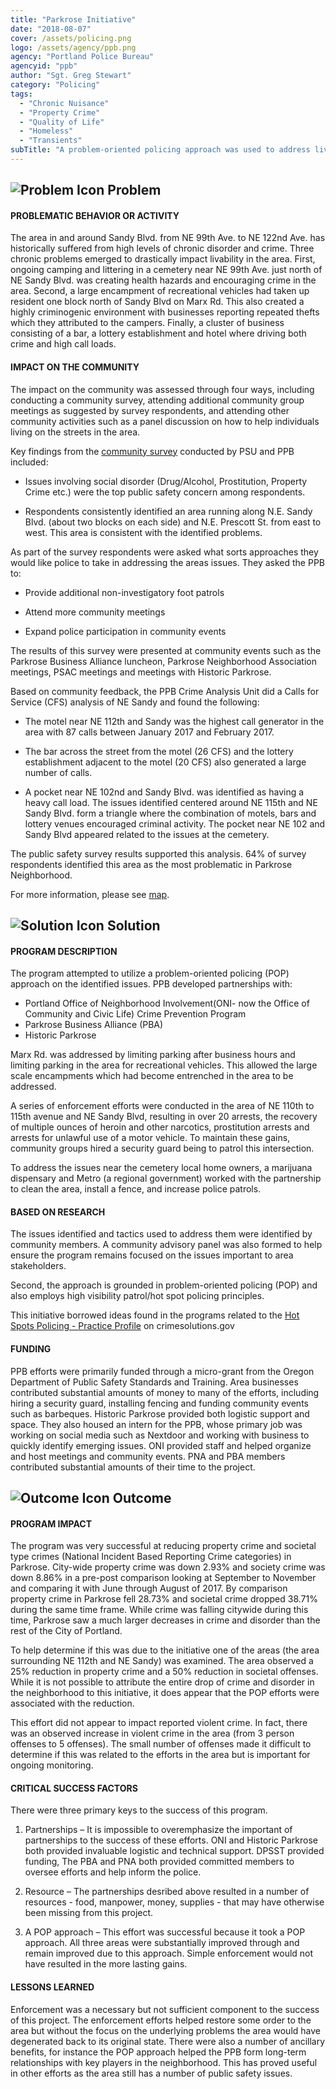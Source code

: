 ```yaml
---
title: "Parkrose Initiative"
date: "2018-08-07"
cover: /assets/policing.png
logo: /assets/agency/ppb.png
agency: "Portland Police Bureau"
agencyid: "ppb"
author: "Sgt. Greg Stewart"
category: "Policing"
tags:
  - "Chronic Nuisance"
  - "Property Crime"
  - "Quality of Life"
  - "Homeless"
  - "Transients"
subTitle: "A problem-oriented policing approach was used to address livability issues, including camping and businesses that contributed to crime and high call loads."
---
```


## ![Problem Icon](https://github.com/google/material-design-icons/raw/master/alert/1x_web/ic_error_outline_black_48dp.png "Problem") Problem

#### PROBLEMATIC BEHAVIOR OR ACTIVITY

The area in and around Sandy Blvd. from NE 99th Ave. to NE 122nd Ave. has historically suffered from high levels of chronic disorder and crime. Three chronic problems emerged to drastically impact livability in the area. First, ongoing camping and littering in a cemetery near NE 99th Ave. just north of NE Sandy Blvd. was creating health hazards and encouraging crime in the area. Second, a large encampment of recreational vehicles had taken up resident one block north of Sandy Blvd on Marx Rd. This also created a highly criminogenic environment with businesses reporting repeated thefts which they attributed to the campers. Finally, a cluster of business consisting of a bar, a lottery establishment and hotel where driving both crime and high call loads.

#### IMPACT ON THE COMMUNITY

The impact on the community was assessed through four ways, including conducting a community survey, attending additional community group meetings as suggested by survey respondents, and attending other community activities such as a panel discussion on how to help individuals living on the streets in the area.

Key findings from the [community survey](https://github.com/AnnieRexford/okb-copy/blob/master/content/posts/2018-01-01--Parkrose-Initiative/parkrose-survey.pdf) conducted by PSU and PPB included:

* Issues involving social disorder (Drug/Alcohol, Prostitution, Property Crime etc.) were the top public safety concern among respondents.

* Respondents consistently identified an area running along N.E. Sandy Blvd. (about two blocks on each side) and N.E. Prescott St. from east to west. This area is consistent with the identified problems.

As part of the survey respondents were asked what sorts approaches they would like police to take in addressing the areas issues.
They asked the PPB to:

* Provide additional non-investigatory foot patrols

* Attend more community meetings

* Expand police participation in community events

The results of this survey were presented at community events such as the Parkrose Business Alliance luncheon, Parkrose Neighborhood Association meetings, PSAC meetings and meetings with Historic Parkrose.

Based on community feedback, the PPB Crime Analysis Unit did a Calls for Service (CFS) analysis of NE Sandy and found the following:

* The motel near NE 112th and Sandy was the highest call generator in the area with 87 calls between January 2017 and February 2017. 

* The bar across the street from the motel (26 CFS) and the lottery establishment adjacent to the motel (20 CFS) also generated a large number of calls. 

* A pocket near NE 102nd and Sandy Blvd. was identified as having a heavy call load. The issues identified centered around NE 115th and NE Sandy Blvd. form a triangle where the combination of motels, bars and lottery venues encouraged criminal activity. The pocket near NE 102 and Sandy Blvd appeared related to the issues at the cemetery.

The public safety survey results supported this analysis. 64% of survey respondents identified this area as the most problematic in Parkrose Neighborhood. 

For more information, please see [map](https://github.com/AnnieRexford/okb-copy/blob/master/content/posts/2018-01-01--Parkrose-Initiative/Parkrose-map.pdf).

## ![Solution Icon](https://github.com/google/material-design-icons/raw/master/action/1x_web/ic_lightbulb_outline_black_48dp.png "Solution") Solution

#### PROGRAM DESCRIPTION

The program attempted to utilize a problem-oriented policing (POP) approach on the identified issues. PPB developed partnerships with:
* Portland Office of Neighborhood Involvement(ONI- now the Office of Community and Civic Life) Crime Prevention Program
* Parkrose Business Alliance (PBA)
* Historic Parkrose

Marx Rd. was addressed by limiting parking after business hours and limiting parking in the area for recreational vehicles. This allowed the large scale encampments which had become entrenched in the area to be addressed. 

A series of enforcement efforts were conducted in the area of NE 110th to 115th avenue and NE Sandy Blvd, resulting in over 20 arrests, the recovery of multiple ounces of heroin and other narcotics, prostitution arrests and arrests for unlawful use of a motor vehicle. To maintain these gains, community groups hired a security guard being to patrol this intersection.

To address the issues near the cemetery local home owners, a marijuana dispensary and Metro (a regional government) worked with the partnership to clean the area, install a fence, and increase police patrols.

#### BASED ON RESEARCH

The issues identified and tactics used to address them were identified by community members. A community advisory panel was also formed to help ensure the program remains focused on the issues important to area stakeholders. 

Second, the approach is grounded in problem-oriented policing (POP) and also employs high visibility patrol/hot spot policing principles. 

This initiative borrowed ideas found in the programs related to the [Hot Spots Policing - Practice Profile](https://www.crimesolutions.gov/PracticeDetails.aspx?ID=8) on crimesolutions.gov

#### FUNDING

PPB efforts were primarily funded through a micro-grant from the Oregon Department of Public Safety Standards and Training. Area businesses contributed substantial amounts of money to many of the efforts, including hiring a security guard, installing fencing and funding community events such as barbeques. Historic Parkrose provided both logistic support and space. They also housed an intern for the PPB, whose primary job was working on social media such as Nextdoor and working with business to quickly identify emerging issues. ONI provided staff and helped organize and host meetings and community events. PNA and PBA members contributed substantial amounts of their time to the project.

## ![Outcome Icon](https://github.com/google/material-design-icons/raw/master/action/1x_web/ic_view_list_black_48dp.png "Outcome") Outcome

#### PROGRAM IMPACT

The program was very successful at reducing property crime and societal type crimes (National Incident Based Reporting Crime categories) in Parkrose. City-wide property crime was down 2.93% and society crime was down 8.86% in a pre-post comparison looking at September to November and comparing it with June through August of 2017. By comparison property crime in Parkrose fell 28.73% and societal crime dropped 38.71% during the same time frame. While crime was falling citywide during this time, Parkrose saw a much larger decreases in crime and disorder than the rest of the City of Portland. 

To help determine if this was due to the initiative one of the areas (the area surrounding NE 112th and NE Sandy) was examined. The area observed a 25% reduction in property crime and a 50% reduction in societal offenses. While it is not possible to attribute the entire drop of crime and disorder in the neighborhood to this initiative, it does appear that the POP efforts were associated with the reduction.

This effort did not appear to impact reported violent crime. In fact, there was an observed increase in violent crime in the area (from 3 person offenses to 5 offenses). The small number of offenses made it difficult to determine if this was related to the efforts in the area but is important for ongoing monitoring.

#### CRITICAL SUCCESS FACTORS

There were three primary keys to the success of this program.

1. Partnerships – It is impossible to overemphasize the important of partnerships to the success of these efforts. ONI and Historic Parkrose both provided invaluable logistic and technical support. DPSST provided funding, The PBA and PNA both provided committed members to oversee efforts and help inform the police.

2. Resource – The partnerships desribed above resulted in a number of resources - food, manpower, money, supplies - that may have otherwise been missing from this project.

3. A POP approach – This effort was successful because it took a POP approach. All three areas were substantially improved through and remain improved due to this approach. Simple enforcement would not have resulted in the more lasting gains.

#### LESSONS LEARNED

Enforcement was a necessary but not sufficient component to the success of this project. The enforcement efforts helped restore some order to the area but without the focus on the underlying problems the area would have degenerated back to its original state. There were also a number of ancillary benefits, for instance the POP approach helped the PPB form long-term relationships with key players in the neighborhood. This has proved useful in other efforts as the area still has a number of public safety issues.
